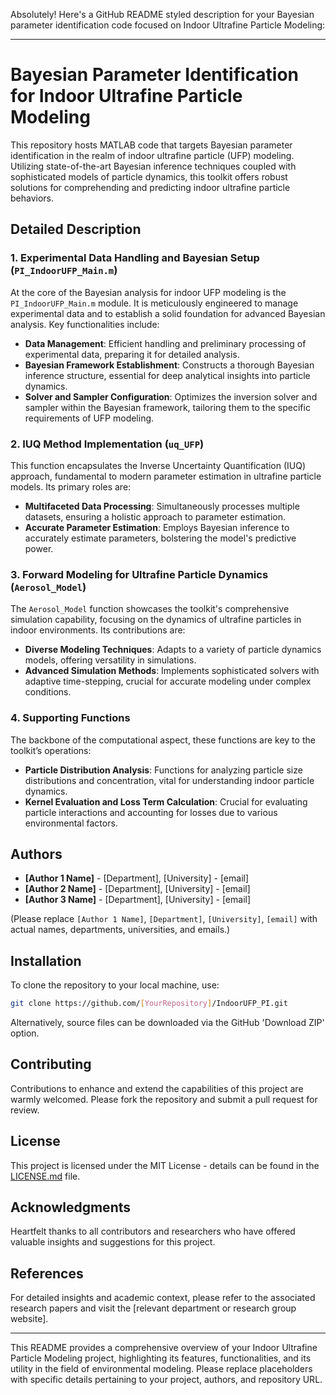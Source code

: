 Absolutely! Here's a GitHub README styled description for your Bayesian parameter identification code focused on Indoor Ultrafine Particle Modeling:

---

# Bayesian Parameter Identification for Indoor Ultrafine Particle Modeling

This repository hosts MATLAB code that targets Bayesian parameter identification in the realm of indoor ultrafine particle (UFP) modeling. Utilizing state-of-the-art Bayesian inference techniques coupled with sophisticated models of particle dynamics, this toolkit offers robust solutions for comprehending and predicting indoor ultrafine particle behaviors.

## Detailed Description

### 1. Experimental Data Handling and Bayesian Setup (`PI_IndoorUFP_Main.m`)
At the core of the Bayesian analysis for indoor UFP modeling is the `PI_IndoorUFP_Main.m` module. It is meticulously engineered to manage experimental data and to establish a solid foundation for advanced Bayesian analysis. Key functionalities include:
- **Data Management**: Efficient handling and preliminary processing of experimental data, preparing it for detailed analysis.
- **Bayesian Framework Establishment**: Constructs a thorough Bayesian inference structure, essential for deep analytical insights into particle dynamics.
- **Solver and Sampler Configuration**: Optimizes the inversion solver and sampler within the Bayesian framework, tailoring them to the specific requirements of UFP modeling.

### 2. IUQ Method Implementation (`uq_UFP`)
This function encapsulates the Inverse Uncertainty Quantification (IUQ) approach, fundamental to modern parameter estimation in ultrafine particle models. Its primary roles are:
- **Multifaceted Data Processing**: Simultaneously processes multiple datasets, ensuring a holistic approach to parameter estimation.
- **Accurate Parameter Estimation**: Employs Bayesian inference to accurately estimate parameters, bolstering the model's predictive power.

### 3. Forward Modeling for Ultrafine Particle Dynamics (`Aerosol_Model`)
The `Aerosol_Model` function showcases the toolkit's comprehensive simulation capability, focusing on the dynamics of ultrafine particles in indoor environments. Its contributions are:
- **Diverse Modeling Techniques**: Adapts to a variety of particle dynamics models, offering versatility in simulations.
- **Advanced Simulation Methods**: Implements sophisticated solvers with adaptive time-stepping, crucial for accurate modeling under complex conditions.

### 4. Supporting Functions
The backbone of the computational aspect, these functions are key to the toolkit’s operations:
- **Particle Distribution Analysis**: Functions for analyzing particle size distributions and concentration, vital for understanding indoor particle dynamics.
- **Kernel Evaluation and Loss Term Calculation**: Crucial for evaluating particle interactions and accounting for losses due to various environmental factors.

## Authors

- **[Author 1 Name]** - [Department], [University] - [email]
- **[Author 2 Name]** - [Department], [University] - [email]
- **[Author 3 Name]** - [Department], [University] - [email]

(Please replace `[Author 1 Name]`, `[Department]`, `[University]`, `[email]` with actual names, departments, universities, and emails.)

## Installation

To clone the repository to your local machine, use:

```bash
git clone https://github.com/[YourRepository]/IndoorUFP_PI.git
```

Alternatively, source files can be downloaded via the GitHub 'Download ZIP' option.

## Contributing

Contributions to enhance and extend the capabilities of this project are warmly welcomed. Please fork the repository and submit a pull request for review.

## License

This project is licensed under the MIT License - details can be found in the [LICENSE.md](LICENSE.md) file.

## Acknowledgments

Heartfelt thanks to all contributors and researchers who have offered valuable insights and suggestions for this project.

## References

For detailed insights and academic context, please refer to the associated research papers and visit the [relevant department or research group website].

---

This README provides a comprehensive overview of your Indoor Ultrafine Particle Modeling project, highlighting its features, functionalities, and its utility in the field of environmental modeling. Please replace placeholders with specific details pertaining to your project, authors, and repository URL.

